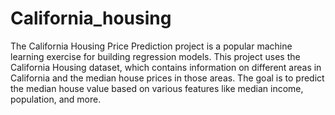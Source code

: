 # California_housing
The California Housing Price Prediction project is a popular machine learning exercise for building regression models. This project uses the California Housing dataset, which contains information on different areas in California and the median house prices in those areas. The goal is to predict the median house value based on various features like median income, population, and more.

